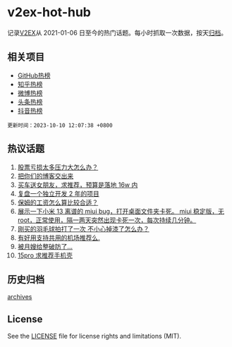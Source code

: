 # v2ex-hot-hub

 记录[V2EX](https://www.v2ex.com/)从 2021-01-06 日至今的热门话题。每小时抓取一次数据，按天[归档](archives)。
 
 ## 相关项目

- [GitHub热榜](https://github.com/snaildev/github-hot-hub)
- [知乎热榜](https://github.com/snaildev/zhihu-hot-hub)
- [微博热榜](https://github.com/snaildev/weibo-hot-hub)
- [头条热榜](https://github.com/snaildev/toutiao-hot-hub)
- [抖音热榜](https://github.com/snaildev/douyin-hot-hub)


 `更新时间：2023-10-10 12:07:38 +0800`

## 热议话题

1. [股票亏损太多压力大怎么办？](https://www.v2ex.com/t/980243)
1. [把你们的博客交出来](https://www.v2ex.com/t/980228)
1. [买车送女朋友，求推荐，预算是落地 16w 内](https://www.v2ex.com/t/980477)
1. [复盘一个独立开发 2 年的项目](https://www.v2ex.com/t/980242)
1. [保姆的工资怎么算比较合适？](https://www.v2ex.com/t/980375)
1. [展示一下小米 13 离谱的 miui bug，打开桌面文件夹卡死。
miui 稳定版，无 root，正常使用，隔一两天突然出现卡死一次，每次持续几分钟。](https://www.v2ex.com/t/980351)
1. [刚买的羽毛球拍打了一次 不小心掉漆了怎么办？](https://www.v2ex.com/t/980465)
1. [有好用支持共用的机场推荐么.](https://www.v2ex.com/t/980199)
1. [被月嫂给整破防了...](https://www.v2ex.com/t/980525)
1. [15pro 求推荐手机壳](https://www.v2ex.com/t/980355)

## 历史归档

[archives](archives)

## License

See the [LICENSE](LICENSE) file for license rights and limitations (MIT).
